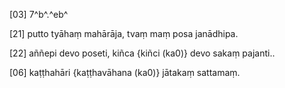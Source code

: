 [03] 7^b^.^eb^

[21] putto tyāhaṃ mahārāja, tvaṃ maṃ posa janādhipa.

[22] aññepi devo poseti, kiñca {kiñci (ka0)} devo sakaṃ pajanti..

[06] kaṭṭhahāri {kaṭṭhavāhana (ka0)} jātakaṃ sattamaṃ.